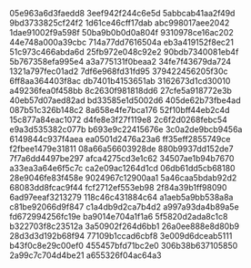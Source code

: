 05e963a6d3faedd8
3eef942f244c6e5d
5abbcab41aa2f49d
9bd3733825cf24f2
1d61ce46cff17dab
abc998017aee2042
1dae91002f9a598f
50ba9b0b0d0a804f
9310978ce16ac202
44e748a000a39cbc
714a77dd7616504a
eb3a419152f8ec21
51c973c466abda6d
25fb972e048c92e2
90bdb7340081eb4f
5b767358efa995e4
a3a775131f0beaa2
34fe7f43679da724
1321a797fec01ad2
7df6e968fd31fd95
379422456205f30c
6ff8aa364403f8ac
db7401b4153651ab
3162673d1cd30010
a49236fea0f458bb
8c2630f981818dd6
27cfe5a918772e3b
40eb57d07aed82ad
bd33585e1d5002d6
405de62b73fbe4ad
087b51c326b148c2
8a658e4fe7bca176
52f10bff44eb2c4d
15c877a84eac1072
d4fe8e3f27f119e8
2c6f2d0268febc54
e9a3d535382c077b
b693e9c22415676e
3c0a2de9bcb9456a
6149844c937f4aea
ea0501d2476a23a6
ff35eff2855749ce
f2fbee1479e31811
08a66a56603928de
880b9937dd152de7
7f7a6dd4497be297
afca4275cd3e1c62
34507ae1b94b7670
a33ea3a64e6f5c7c
ca2e09ac1264d1cd
06db61dd5cb68180
28e9046fe83f458e
9024967c12900aa1
5a46caa5bdab92d2
68083dd8fcac9f44
fcf2712ef553eb98
2f84a39b1ff98090
6ad97eeaf3213279
118c46c431884c64
a1aeb5a9bb538a8a
c81be92066d9f847
c1a4db9d2ca7b4d2
a997a93da4b89a5e
fd672994256fc19e
ba9014e704a1f1a6
5f5820d2ada8c1c8
b322703f8c23512a
3a50902f264d6bb1
26a0ee888e8d80b9
28d3d3d192b68f94
77109b1ccad6cbf8
3e009d6dceab5111
b43f0c8e29c00ef0
455457bfd71bc2e0
306b38b637105850
2a99c7c704d4be21
a655326f04ac64a3
